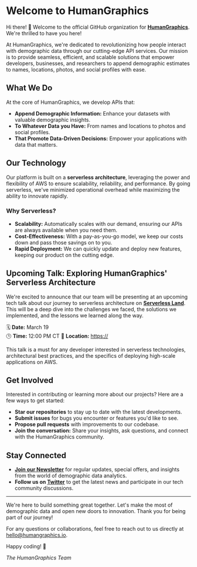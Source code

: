 # Welcome to HumanGraphics

Hi there! 👋 Welcome to the official GitHub organization for [**HumanGraphics**](https://www.humangraphics.io/). We're thrilled to have you here!

At HumanGraphics, we're dedicated to revolutionizing how people interact with demographic data through our cutting-edge API services. Our mission is to provide seamless, efficient, and scalable solutions that empower developers, businesses, and researchers to append demographic estimates to names, locations, photos, and social profiles with ease.

## What We Do

At the core of HumanGraphics, we develop APIs that:

- **Append Demographic Information:** Enhance your datasets with valuable demographic insights.
- **To Whatever Data you Have:** From names and locations to photos and social profiles.
- **That Promote Data-Driven Decisions:** Empower your applications with data that matters.

## Our Technology

Our platform is built on a **serverless architecture**, leveraging the power and flexibility of AWS to ensure scalability, reliability, and performance. By going serverless, we've minimized operational overhead while maximizing the ability to innovate rapidly.

### Why Serverless?

- **Scalability:** Automatically scales with our demand, ensuring our APIs are always available when you need them.
- **Cost-Effectiveness:** With a pay-as-you-go model, we keep our costs down and pass those savings on to you.
- **Rapid Deployment:** We can quickly update and deploy new features, keeping our product on the cutting edge.

## Upcoming Talk: Exploring HumanGraphics' Serverless Architecture

We're excited to announce that our team will be presenting at an upcoming tech talk about our journey to serverless architecture on [**Serverless Land**](https://serverlessland.com/). This will be a deep dive into the challenges we faced, the solutions we implemented, and the lessons we learned along the way.

🗓 **Date:** March 19  
🕒 **Time:** 12:00 PM CT
📍 **Location:** [https://](https://www.youtube.com/serverlessland)

This talk is a must for any developer interested in serverless technologies, architectural best practices, and the specifics of deploying high-scale applications on AWS.

## Get Involved

Interested in contributing or learning more about our projects? Here are a few ways to get started:

- **Star our repositories** to stay up to date with the latest developments.
- **Submit issues** for bugs you encounter or features you'd like to see.
- **Propose pull requests** with improvements to our codebase.
- **Join the conversation:** Share your insights, ask questions, and connect with the HumanGraphics community.

## Stay Connected

- **[Join our Newsletter](https://www.humangraphics.io/newsletter)** for regular updates, special offers, and insights from the world of demographic data analytics.
- **Follow us on [Twitter](https://twitter.com/humangraphicsio)** to get the latest news and participate in our tech community discussions.

---

We're here to build something great together. Let's make the most of demographic data and open new doors to innovation. Thank you for being part of our journey!

For any questions or collaborations, feel free to reach out to us directly at [hello@humangraphics.io](mailto:hello@humangraphics.io).

Happy coding! 🚀

*The HumanGraphics Team*
